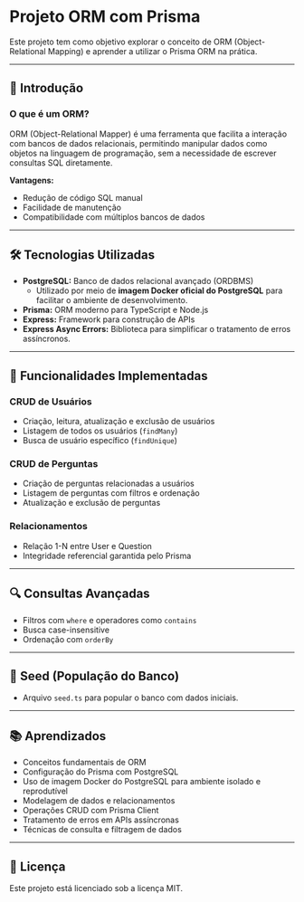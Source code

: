 # Projeto ORM com Prisma

Este projeto tem como objetivo explorar o conceito de ORM (Object-Relational Mapping) e aprender a utilizar o Prisma ORM na prática.

---

## 📌 Introdução

### O que é um ORM?

ORM (Object-Relational Mapper) é uma ferramenta que facilita a interação com bancos de dados relacionais, permitindo manipular dados como objetos na linguagem de programação, sem a necessidade de escrever consultas SQL diretamente.

**Vantagens:**

- Redução de código SQL manual
- Facilidade de manutenção
- Compatibilidade com múltiplos bancos de dados

---

## 🛠️ Tecnologias Utilizadas

- **PostgreSQL:** Banco de dados relacional avançado (ORDBMS)
  - Utilizado por meio de **imagem Docker oficial do PostgreSQL** para facilitar o ambiente de desenvolvimento.
- **Prisma:** ORM moderno para TypeScript e Node.js
- **Express:** Framework para construção de APIs
- **Express Async Errors:** Biblioteca para simplificar o tratamento de erros assíncronos.

---

## 🚀 Funcionalidades Implementadas

### CRUD de Usuários

- Criação, leitura, atualização e exclusão de usuários
- Listagem de todos os usuários (`findMany`)
- Busca de usuário específico (`findUnique`)

### CRUD de Perguntas

- Criação de perguntas relacionadas a usuários
- Listagem de perguntas com filtros e ordenação
- Atualização e exclusão de perguntas

### Relacionamentos

- Relação 1-N entre User e Question
- Integridade referencial garantida pelo Prisma

---

## 🔍 Consultas Avançadas

- Filtros com `where` e operadores como `contains`
- Busca case-insensitive
- Ordenação com `orderBy`

---

## 🌱 Seed (População do Banco)

- Arquivo `seed.ts` para popular o banco com dados iniciais.

---

## 📚 Aprendizados

- Conceitos fundamentais de ORM
- Configuração do Prisma com PostgreSQL
- Uso de imagem Docker do PostgreSQL para ambiente isolado e reprodutível
- Modelagem de dados e relacionamentos
- Operações CRUD com Prisma Client
- Tratamento de erros em APIs assíncronas
- Técnicas de consulta e filtragem de dados

---

## 📄 Licença

Este projeto está licenciado sob a licença MIT.
